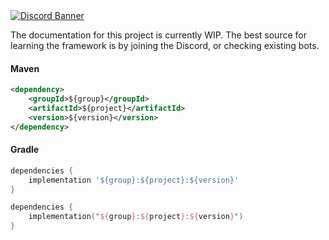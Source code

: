 <a href="https://discord.gg/REZVVjA">
    <img alt="Discord Banner" src="https://discordapp.com/api/guilds/453208597082406912/widget.png?style=banner2"/>
</a>

The documentation for this project is currently WIP. 
The best source for learning the framework is by joining the Discord, or checking existing bots.

#### Maven
```xml
<dependency>
    <groupId>${group}</groupId>
    <artifactId>${project}</artifactId>
    <version>${version}</version>
</dependency>
```

#### Gradle
```groovy
dependencies {
    implementation '${group}:${project}:${version}'
}
```
```kotlin
dependencies {
    implementation("${group}:${project}:${version}")
}
```